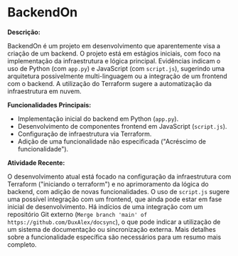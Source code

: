# BackendOn

**Descrição:**

BackendOn é um projeto em desenvolvimento que aparentemente visa a criação de um backend. O projeto está em estágios iniciais, com foco na implementação da infraestrutura e lógica principal.  Evidências indicam o uso de Python (com `app.py`) e JavaScript (com `script.js`), sugerindo uma arquitetura possivelmente multi-linguagem ou a integração de um frontend com o backend. A utilização do Terraform sugere a automatização da infraestrutura em nuvem.

**Funcionalidades Principais:**

* Implementação inicial do backend em Python (`app.py`).
* Desenvolvimento de componentes frontend em JavaScript (`script.js`).
* Configuração de infraestrutura via Terraform.
* Adição de uma funcionalidade não especificada ("Acréscimo de funcionalidade").


**Atividade Recente:**

O desenvolvimento atual está focado na configuração da infraestrutura com Terraform ("iniciando o terraform") e no aprimoramento da lógica do backend, com adição de novas funcionalidades.  O uso de `script.js` sugere uma possível integração com um frontend, que ainda pode estar em fase inicial de desenvolvimento.  Há indícios de uma integração com um repositório Git externo (`Merge branch 'main' of https://github.com/DuxAlex/docsync`), o que pode indicar a utilização de um sistema de documentação ou sincronização externa.  Mais detalhes sobre a funcionalidade específica são necessários para um resumo mais completo.